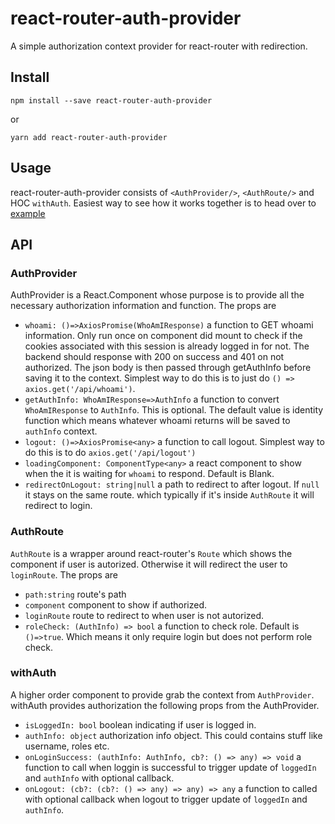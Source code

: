 # react-router-auth-provider

A simple authorization context provider
for react-router with redirection.

## Install
```
npm install --save react-router-auth-provider
```
or
```
yarn add react-router-auth-provider
```

## Usage

react-router-auth-provider consists of ``<AuthProvider/>``, ``<AuthRoute/>`` and HOC ``withAuth``.
Easiest way to see how it works together is to head over to [example](https://github.com/piti118/react-router-auth-provider-example)

## API

### AuthProvider
AuthProvider is a React.Component whose purpose is to provide all the necessary
authorization information and function. The props are
- `whoami: ()=>AxiosPromise(WhoAmIResponse)` a function to GET whoami information. Only run once on component did mount to check if 
the cookies associated with this session is already logged in for not. The backend should response with 200 on success
and 401 on not authorized. The json body is then passed through getAuthInfo before saving it to the context. Simplest way
to do this is to just do `() => axios.get('/api/whoami')`.
- `getAuthInfo: WhoAmIResponse=>AuthInfo` a function to convert `WhoAmIResponse` to `AuthInfo`. This is optional.
The default value is identity function which means whatever whoami returns will be saved to `authInfo` context.
- `logout: ()=>AxiosPromise<any>` a function to call logout. Simplest way to do this is to do
`axios.get('/api/logout')`
-  `loadingComponent: ComponentType<any>` a react component to show when the it is waiting for
`whoami` to respond. Default is Blank.
- `redirectOnLogout: string|null` a path to redirect to after logout. If `null` it stays on the same route.
which typically if it's inside `AuthRoute` it will redirect to login.

### AuthRoute
`AuthRoute` is a wrapper around react-router's `Route` which shows the component if user is autorized. Otherwise it will
redirect the user to `loginRoute`. The props are

- `path:string` route's path
- `component` component to show if authorized.
- `loginRoute` route to redirect to when user is not autorized.
- `roleCheck: (AuthInfo) => bool` a function to check role. Default is `()=>true`. Which means
it only require login but does not perform role check.

### withAuth
A higher order component to provide grab the context from `AuthProvider`.
withAuth provides authorization the following props from the AuthProvider.

- `isLoggedIn: bool` boolean indicating if user is logged in.
- `authInfo: object` authorization info object. This could contains stuff like username, roles etc.
- `onLoginSuccess: (authInfo: AuthInfo, cb?: () => any) => void` a function to call when loggin is successful 
to trigger update of `loggedIn` and `authInfo` with optional callback.
- `onLogout: (cb?: (cb?: () => any) => any) => any` a function to called with optional
callback when logout to trigger update of `loggedIn` and `authInfo`.



